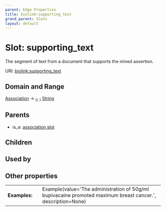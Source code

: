 ```yaml
---
parent: Edge Properties
title: biolink:supporting_text
grand_parent: Slots
layout: default
---
```


# Slot: supporting_text


The segment of text from a document that supports the mined assertion.

URI: [biolink:supporting_text](https://w3id.org/biolink/vocab/supporting_text)

## Domain and Range

[Association](Association.md) ->  <sub>0..1</sub> [String](types/String.md)

## Parents

 *  is_a: [association slot](association_slot.md)

## Children


## Used by


## Other properties

|  |  |  |
| --- | --- | --- |
| **Examples:** | | Example(value='The administration of 50g/ml bupivacaine promoted maximum breast cancer.', description=None) |

